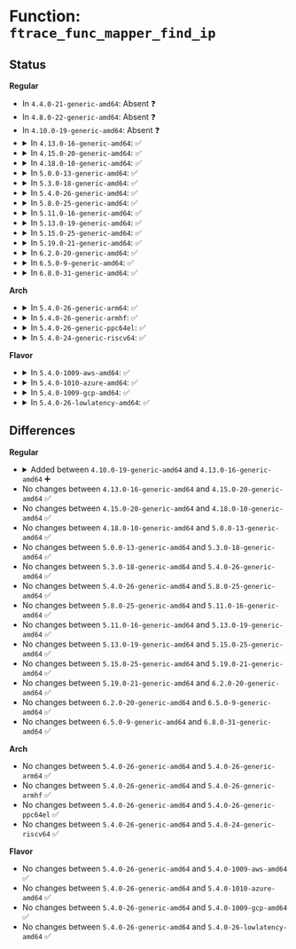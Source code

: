 # Function: <code>ftrace_func_mapper_find_ip</code>

## Status
<b>Regular</b>
<ul>
<li>
In <code>4.4.0-21-generic-amd64</code>: Absent ❓
</li>
<li>
In <code>4.8.0-22-generic-amd64</code>: Absent ❓
</li>
<li>
In <code>4.10.0-19-generic-amd64</code>: Absent ❓
</li>
<li>
<details>
<summary>In <code>4.13.0-16-generic-amd64</code>: ✅</summary>

```c
void * * ftrace_func_mapper_find_ip(struct ftrace_func_mapper * mapper, long unsigned int ip)
```

```json
{
  "name": "ftrace_func_mapper_find_ip",
  "collision_type": "Unique Global",
  "inline_type": "No",
  "funcs": [
    {
      "addr": 18446744071580261952,
      "name": "ftrace_func_mapper_find_ip",
      "external": true,
      "loc": "kernel/trace/ftrace.c:4194",
      "file": "kernel/trace/ftrace.c",
      "inline": "seen, unknown",
      "caller_inline": [],
      "caller_func": [
        "kernel/trace/trace.c:ftrace_snapshot_print",
        "kernel/trace/trace.c:ftrace_count_snapshot",
        "kernel/trace/trace_functions.c:ftrace_cpudump_probe",
        "kernel/trace/trace_functions.c:ftrace_dump_probe",
        "kernel/trace/trace_events.c:event_enable_print",
        "kernel/trace/trace_events.c:event_enable_count_probe",
        "kernel/trace/trace_events.c:event_enable_probe"
      ]
    }
  ],
  "symbols": [
    {
      "addr": 18446744071580261952,
      "name": "ftrace_func_mapper_find_ip",
      "section": ".text",
      "bind": "STB_GLOBAL",
      "size": 27
    }
  ]
}
```
</details>
</li>
<li>
<details>
<summary>In <code>4.15.0-20-generic-amd64</code>: ✅</summary>

```c
void * * ftrace_func_mapper_find_ip(struct ftrace_func_mapper * mapper, long unsigned int ip)
```

```json
{
  "name": "ftrace_func_mapper_find_ip",
  "collision_type": "Unique Global",
  "inline_type": "No",
  "funcs": [
    {
      "addr": 18446744071580313920,
      "name": "ftrace_func_mapper_find_ip",
      "external": true,
      "loc": "kernel/trace/ftrace.c:4162",
      "file": "kernel/trace/ftrace.c",
      "inline": "seen, unknown",
      "caller_inline": [],
      "caller_func": [
        "kernel/trace/trace.c:ftrace_snapshot_print",
        "kernel/trace/trace.c:ftrace_count_snapshot",
        "kernel/trace/trace_functions.c:ftrace_cpudump_probe",
        "kernel/trace/trace_functions.c:ftrace_dump_probe",
        "kernel/trace/trace_events.c:event_enable_print",
        "kernel/trace/trace_events.c:event_enable_count_probe",
        "kernel/trace/trace_events.c:event_enable_probe"
      ]
    }
  ],
  "symbols": [
    {
      "addr": 18446744071580313920,
      "name": "ftrace_func_mapper_find_ip",
      "section": ".text",
      "bind": "STB_GLOBAL",
      "size": 27
    }
  ]
}
```
</details>
</li>
<li>
<details>
<summary>In <code>4.18.0-10-generic-amd64</code>: ✅</summary>

```c
void * * ftrace_func_mapper_find_ip(struct ftrace_func_mapper * mapper, long unsigned int ip)
```

```json
{
  "name": "ftrace_func_mapper_find_ip",
  "collision_type": "Unique Global",
  "inline_type": "No",
  "funcs": [
    {
      "addr": 18446744071580374576,
      "name": "ftrace_func_mapper_find_ip",
      "external": true,
      "loc": "kernel/trace/ftrace.c:4150",
      "file": "kernel/trace/ftrace.c",
      "inline": "seen, unknown",
      "caller_inline": [],
      "caller_func": [
        "kernel/trace/trace.c:ftrace_snapshot_print",
        "kernel/trace/trace.c:ftrace_count_snapshot",
        "kernel/trace/trace_functions.c:ftrace_cpudump_probe",
        "kernel/trace/trace_functions.c:ftrace_dump_probe",
        "kernel/trace/trace_events.c:event_enable_print",
        "kernel/trace/trace_events.c:event_enable_count_probe",
        "kernel/trace/trace_events.c:event_enable_probe"
      ]
    }
  ],
  "symbols": [
    {
      "addr": 18446744071580374576,
      "name": "ftrace_func_mapper_find_ip",
      "section": ".text",
      "bind": "STB_GLOBAL",
      "size": 27
    }
  ]
}
```
</details>
</li>
<li>
<details>
<summary>In <code>5.0.0-13-generic-amd64</code>: ✅</summary>

```c
void * * ftrace_func_mapper_find_ip(struct ftrace_func_mapper * mapper, long unsigned int ip)
```

```json
{
  "name": "ftrace_func_mapper_find_ip",
  "collision_type": "Unique Global",
  "inline_type": "No",
  "funcs": [
    {
      "addr": 18446744071580430960,
      "name": "ftrace_func_mapper_find_ip",
      "external": true,
      "loc": "kernel/trace/ftrace.c:4109",
      "file": "kernel/trace/ftrace.c",
      "inline": "seen, unknown",
      "caller_inline": [],
      "caller_func": [
        "kernel/trace/trace.c:ftrace_snapshot_print",
        "kernel/trace/trace.c:ftrace_count_snapshot",
        "kernel/trace/trace_functions.c:ftrace_cpudump_probe",
        "kernel/trace/trace_functions.c:ftrace_dump_probe",
        "kernel/trace/trace_events.c:event_enable_print",
        "kernel/trace/trace_events.c:event_enable_count_probe",
        "kernel/trace/trace_events.c:event_enable_probe"
      ]
    }
  ],
  "symbols": [
    {
      "addr": 18446744071580430960,
      "name": "ftrace_func_mapper_find_ip",
      "section": ".text",
      "bind": "STB_GLOBAL",
      "size": 22
    }
  ]
}
```
</details>
</li>
<li>
<details>
<summary>In <code>5.3.0-18-generic-amd64</code>: ✅</summary>

```c
void * * ftrace_func_mapper_find_ip(struct ftrace_func_mapper * mapper, long unsigned int ip)
```

```json
{
  "name": "ftrace_func_mapper_find_ip",
  "collision_type": "Unique Global",
  "inline_type": "No",
  "funcs": [
    {
      "addr": 18446744071580483568,
      "name": "ftrace_func_mapper_find_ip",
      "external": true,
      "loc": "kernel/trace/ftrace.c:4145",
      "file": "kernel/trace/ftrace.c",
      "inline": "seen, unknown",
      "caller_inline": [],
      "caller_func": [
        "kernel/trace/trace.c:ftrace_snapshot_print",
        "kernel/trace/trace.c:ftrace_count_snapshot",
        "kernel/trace/trace_functions.c:ftrace_cpudump_probe",
        "kernel/trace/trace_functions.c:ftrace_dump_probe",
        "kernel/trace/trace_events.c:event_enable_print",
        "kernel/trace/trace_events.c:event_enable_count_probe",
        "kernel/trace/trace_events.c:event_enable_probe"
      ]
    }
  ],
  "symbols": [
    {
      "addr": 18446744071580483568,
      "name": "ftrace_func_mapper_find_ip",
      "section": ".text",
      "bind": "STB_GLOBAL",
      "size": 22
    }
  ]
}
```
</details>
</li>
<li>
<details>
<summary>In <code>5.4.0-26-generic-amd64</code>: ✅</summary>

```c
void * * ftrace_func_mapper_find_ip(struct ftrace_func_mapper * mapper, long unsigned int ip)
```

```json
{
  "name": "ftrace_func_mapper_find_ip",
  "collision_type": "Unique Global",
  "inline_type": "No",
  "funcs": [
    {
      "addr": 18446744071580532672,
      "name": "ftrace_func_mapper_find_ip",
      "external": true,
      "loc": "kernel/trace/ftrace.c:4169",
      "file": "kernel/trace/ftrace.c",
      "inline": "seen, unknown",
      "caller_inline": [],
      "caller_func": [
        "kernel/trace/trace.c:ftrace_snapshot_print",
        "kernel/trace/trace.c:ftrace_count_snapshot",
        "kernel/trace/trace_functions.c:ftrace_cpudump_probe",
        "kernel/trace/trace_functions.c:ftrace_dump_probe",
        "kernel/trace/trace_events.c:event_enable_print",
        "kernel/trace/trace_events.c:event_enable_count_probe",
        "kernel/trace/trace_events.c:event_enable_probe"
      ]
    }
  ],
  "symbols": [
    {
      "addr": 18446744071580532672,
      "name": "ftrace_func_mapper_find_ip",
      "section": ".text",
      "bind": "STB_GLOBAL",
      "size": 22
    }
  ]
}
```
</details>
</li>
<li>
<details>
<summary>In <code>5.8.0-25-generic-amd64</code>: ✅</summary>

```c
void * * ftrace_func_mapper_find_ip(struct ftrace_func_mapper * mapper, long unsigned int ip)
```

```json
{
  "name": "ftrace_func_mapper_find_ip",
  "collision_type": "Unique Global",
  "inline_type": "No",
  "funcs": [
    {
      "addr": 18446744071580623072,
      "name": "ftrace_func_mapper_find_ip",
      "external": true,
      "loc": "kernel/trace/ftrace.c:4296",
      "file": "kernel/trace/ftrace.c",
      "inline": "seen, unknown",
      "caller_inline": [],
      "caller_func": [
        "kernel/trace/trace.c:ftrace_snapshot_print",
        "kernel/trace/trace.c:ftrace_count_snapshot",
        "kernel/trace/trace_functions.c:ftrace_cpudump_print",
        "kernel/trace/trace_functions.c:ftrace_dump_print",
        "kernel/trace/trace_functions.c:ftrace_stacktrace_print",
        "kernel/trace/trace_functions.c:ftrace_traceoff_print",
        "kernel/trace/trace_functions.c:ftrace_traceon_print",
        "kernel/trace/trace_functions.c:ftrace_cpudump_probe",
        "kernel/trace/trace_functions.c:ftrace_dump_probe",
        "kernel/trace/trace_functions.c:ftrace_traceoff_count",
        "kernel/trace/trace_functions.c:ftrace_traceon_count",
        "kernel/trace/trace_events.c:event_enable_print",
        "kernel/trace/trace_events.c:event_enable_count_probe",
        "kernel/trace/trace_events.c:event_enable_probe"
      ]
    }
  ],
  "symbols": [
    {
      "addr": 18446744071580623072,
      "name": "ftrace_func_mapper_find_ip",
      "section": ".text",
      "bind": "STB_GLOBAL",
      "size": 22
    }
  ]
}
```
</details>
</li>
<li>
<details>
<summary>In <code>5.11.0-16-generic-amd64</code>: ✅</summary>

```c
void * * ftrace_func_mapper_find_ip(struct ftrace_func_mapper * mapper, long unsigned int ip)
```

```json
{
  "name": "ftrace_func_mapper_find_ip",
  "collision_type": "Unique Global",
  "inline_type": "No",
  "funcs": [
    {
      "addr": 18446744071580613456,
      "name": "ftrace_func_mapper_find_ip",
      "external": true,
      "loc": "kernel/trace/ftrace.c:4373",
      "file": "kernel/trace/ftrace.c",
      "inline": "seen, unknown",
      "caller_inline": [],
      "caller_func": [
        "kernel/trace/trace.c:ftrace_snapshot_print",
        "kernel/trace/trace.c:ftrace_count_snapshot",
        "kernel/trace/trace_functions.c:ftrace_cpudump_print",
        "kernel/trace/trace_functions.c:ftrace_dump_print",
        "kernel/trace/trace_functions.c:ftrace_stacktrace_print",
        "kernel/trace/trace_functions.c:ftrace_traceoff_print",
        "kernel/trace/trace_functions.c:ftrace_traceon_print",
        "kernel/trace/trace_functions.c:ftrace_cpudump_probe",
        "kernel/trace/trace_functions.c:ftrace_dump_probe",
        "kernel/trace/trace_functions.c:ftrace_traceoff_count",
        "kernel/trace/trace_functions.c:ftrace_traceon_count",
        "kernel/trace/trace_events.c:event_enable_print",
        "kernel/trace/trace_events.c:event_enable_count_probe",
        "kernel/trace/trace_events.c:event_enable_probe"
      ]
    }
  ],
  "symbols": [
    {
      "addr": 18446744071580613456,
      "name": "ftrace_func_mapper_find_ip",
      "section": ".text",
      "bind": "STB_GLOBAL",
      "size": 22
    }
  ]
}
```
</details>
</li>
<li>
<details>
<summary>In <code>5.13.0-19-generic-amd64</code>: ✅</summary>

```c
void * * ftrace_func_mapper_find_ip(struct ftrace_func_mapper * mapper, long unsigned int ip)
```

```json
{
  "name": "ftrace_func_mapper_find_ip",
  "collision_type": "Unique Global",
  "inline_type": "No",
  "funcs": [
    {
      "addr": 18446744071580615776,
      "name": "ftrace_func_mapper_find_ip",
      "external": true,
      "loc": "kernel/trace/ftrace.c:4373",
      "file": "kernel/trace/ftrace.c",
      "inline": "seen, unknown",
      "caller_inline": [],
      "caller_func": [
        "kernel/trace/trace.c:ftrace_snapshot_print",
        "kernel/trace/trace.c:ftrace_count_snapshot",
        "kernel/trace/trace_functions.c:ftrace_cpudump_print",
        "kernel/trace/trace_functions.c:ftrace_dump_print",
        "kernel/trace/trace_functions.c:ftrace_stacktrace_print",
        "kernel/trace/trace_functions.c:ftrace_traceoff_print",
        "kernel/trace/trace_functions.c:ftrace_traceon_print",
        "kernel/trace/trace_functions.c:ftrace_cpudump_probe",
        "kernel/trace/trace_functions.c:ftrace_dump_probe",
        "kernel/trace/trace_functions.c:ftrace_traceoff_count",
        "kernel/trace/trace_functions.c:ftrace_traceon_count",
        "kernel/trace/trace_events.c:event_enable_print",
        "kernel/trace/trace_events.c:event_enable_count_probe",
        "kernel/trace/trace_events.c:event_enable_probe"
      ]
    }
  ],
  "symbols": [
    {
      "addr": 18446744071580615776,
      "name": "ftrace_func_mapper_find_ip",
      "section": ".text",
      "bind": "STB_GLOBAL",
      "size": 22
    }
  ]
}
```
</details>
</li>
<li>
<details>
<summary>In <code>5.15.0-25-generic-amd64</code>: ✅</summary>

```c
void * * ftrace_func_mapper_find_ip(struct ftrace_func_mapper * mapper, long unsigned int ip)
```

```json
{
  "name": "ftrace_func_mapper_find_ip",
  "collision_type": "Unique Global",
  "inline_type": "No",
  "funcs": [
    {
      "addr": 18446744071580787408,
      "name": "ftrace_func_mapper_find_ip",
      "external": true,
      "loc": "kernel/trace/ftrace.c:4373",
      "file": "kernel/trace/ftrace.c",
      "inline": "seen, unknown",
      "caller_inline": [],
      "caller_func": [
        "kernel/trace/trace.c:ftrace_snapshot_print",
        "kernel/trace/trace.c:ftrace_count_snapshot",
        "kernel/trace/trace_functions.c:ftrace_cpudump_print",
        "kernel/trace/trace_functions.c:ftrace_dump_print",
        "kernel/trace/trace_functions.c:ftrace_stacktrace_print",
        "kernel/trace/trace_functions.c:ftrace_traceoff_print",
        "kernel/trace/trace_functions.c:ftrace_traceon_print",
        "kernel/trace/trace_functions.c:ftrace_cpudump_probe",
        "kernel/trace/trace_functions.c:ftrace_dump_probe",
        "kernel/trace/trace_functions.c:ftrace_traceoff_count",
        "kernel/trace/trace_functions.c:ftrace_traceon_count",
        "kernel/trace/trace_events.c:event_enable_print",
        "kernel/trace/trace_events.c:event_enable_count_probe",
        "kernel/trace/trace_events.c:event_enable_probe"
      ]
    }
  ],
  "symbols": [
    {
      "addr": 18446744071580787408,
      "name": "ftrace_func_mapper_find_ip",
      "section": ".text",
      "bind": "STB_GLOBAL",
      "size": 22
    }
  ]
}
```
</details>
</li>
<li>
<details>
<summary>In <code>5.19.0-21-generic-amd64</code>: ✅</summary>

```c
void * * ftrace_func_mapper_find_ip(struct ftrace_func_mapper * mapper, long unsigned int ip)
```

```json
{
  "name": "ftrace_func_mapper_find_ip",
  "collision_type": "Unique Global",
  "inline_type": "No",
  "funcs": [
    {
      "addr": 18446744071581007952,
      "name": "ftrace_func_mapper_find_ip",
      "external": true,
      "loc": "kernel/trace/ftrace.c:4513",
      "file": "kernel/trace/ftrace.c",
      "inline": "seen, unknown",
      "caller_inline": [],
      "caller_func": [
        "kernel/trace/trace.c:ftrace_snapshot_print",
        "kernel/trace/trace.c:ftrace_count_snapshot",
        "kernel/trace/trace_functions.c:ftrace_cpudump_print",
        "kernel/trace/trace_functions.c:ftrace_dump_print",
        "kernel/trace/trace_functions.c:ftrace_stacktrace_print",
        "kernel/trace/trace_functions.c:ftrace_traceoff_print",
        "kernel/trace/trace_functions.c:ftrace_traceon_print",
        "kernel/trace/trace_functions.c:ftrace_traceoff_count",
        "kernel/trace/trace_functions.c:ftrace_traceon_count",
        "kernel/trace/trace_events.c:event_enable_print",
        "kernel/trace/trace_events.c:event_enable_count_probe",
        "kernel/trace/trace_events.c:event_enable_probe"
      ]
    }
  ],
  "symbols": [
    {
      "addr": 18446744071581007952,
      "name": "ftrace_func_mapper_find_ip",
      "section": ".text",
      "bind": "STB_GLOBAL",
      "size": 32
    }
  ]
}
```
</details>
</li>
<li>
<details>
<summary>In <code>6.2.0-20-generic-amd64</code>: ✅</summary>

```c
void * * ftrace_func_mapper_find_ip(struct ftrace_func_mapper * mapper, long unsigned int ip)
```

```json
{
  "name": "ftrace_func_mapper_find_ip",
  "collision_type": "Unique Global",
  "inline_type": "No",
  "funcs": [
    {
      "addr": 18446744071581307984,
      "name": "ftrace_func_mapper_find_ip",
      "external": true,
      "loc": "kernel/trace/ftrace.c:4534",
      "file": "kernel/trace/ftrace.c",
      "inline": "seen, unknown",
      "caller_inline": [],
      "caller_func": [
        "kernel/trace/trace.c:ftrace_snapshot_print",
        "kernel/trace/trace.c:ftrace_count_snapshot",
        "kernel/trace/trace_functions.c:ftrace_cpudump_print",
        "kernel/trace/trace_functions.c:ftrace_dump_print",
        "kernel/trace/trace_functions.c:ftrace_stacktrace_print",
        "kernel/trace/trace_functions.c:ftrace_traceoff_print",
        "kernel/trace/trace_functions.c:ftrace_traceon_print",
        "kernel/trace/trace_functions.c:ftrace_traceoff_count",
        "kernel/trace/trace_functions.c:ftrace_traceon_count",
        "kernel/trace/trace_events.c:event_enable_print",
        "kernel/trace/trace_events.c:event_enable_count_probe",
        "kernel/trace/trace_events.c:event_enable_probe"
      ]
    }
  ],
  "symbols": [
    {
      "addr": 18446744071581307984,
      "name": "ftrace_func_mapper_find_ip",
      "section": ".text",
      "bind": "STB_GLOBAL",
      "size": 32
    }
  ]
}
```
</details>
</li>
<li>
<details>
<summary>In <code>6.5.0-9-generic-amd64</code>: ✅</summary>

```c
void * * ftrace_func_mapper_find_ip(struct ftrace_func_mapper * mapper, long unsigned int ip)
```

```json
{
  "name": "ftrace_func_mapper_find_ip",
  "collision_type": "Unique Global",
  "inline_type": "No",
  "funcs": [
    {
      "addr": 18446744071581403168,
      "name": "ftrace_func_mapper_find_ip",
      "external": true,
      "loc": "kernel/trace/ftrace.c:4689",
      "file": "kernel/trace/ftrace.c",
      "inline": "seen, unknown",
      "caller_inline": [],
      "caller_func": [
        "kernel/trace/trace.c:ftrace_snapshot_print",
        "kernel/trace/trace.c:ftrace_count_snapshot",
        "kernel/trace/trace_functions.c:ftrace_cpudump_print",
        "kernel/trace/trace_functions.c:ftrace_dump_print",
        "kernel/trace/trace_functions.c:ftrace_stacktrace_print",
        "kernel/trace/trace_functions.c:ftrace_traceoff_print",
        "kernel/trace/trace_functions.c:ftrace_traceon_print",
        "kernel/trace/trace_functions.c:ftrace_traceoff_count",
        "kernel/trace/trace_functions.c:ftrace_traceon_count",
        "kernel/trace/trace_events.c:event_enable_print",
        "kernel/trace/trace_events.c:event_enable_count_probe",
        "kernel/trace/trace_events.c:event_enable_probe"
      ]
    }
  ],
  "symbols": [
    {
      "addr": 18446744071581403168,
      "name": "ftrace_func_mapper_find_ip",
      "section": ".text",
      "bind": "STB_GLOBAL",
      "size": 32
    }
  ]
}
```
</details>
</li>
<li>
<details>
<summary>In <code>6.8.0-31-generic-amd64</code>: ✅</summary>

```c
void * * ftrace_func_mapper_find_ip(struct ftrace_func_mapper * mapper, long unsigned int ip)
```

```json
{
  "name": "ftrace_func_mapper_find_ip",
  "collision_type": "Unique Global",
  "inline_type": "No",
  "funcs": [
    {
      "addr": 18446744071581510768,
      "name": "ftrace_func_mapper_find_ip",
      "external": true,
      "loc": "kernel/trace/ftrace.c:4655",
      "file": "kernel/trace/ftrace.c",
      "inline": "seen, unknown",
      "caller_inline": [],
      "caller_func": [
        "kernel/trace/trace.c:ftrace_snapshot_print",
        "kernel/trace/trace.c:ftrace_count_snapshot",
        "kernel/trace/trace_functions.c:ftrace_cpudump_print",
        "kernel/trace/trace_functions.c:ftrace_dump_print",
        "kernel/trace/trace_functions.c:ftrace_stacktrace_print",
        "kernel/trace/trace_functions.c:ftrace_traceoff_print",
        "kernel/trace/trace_functions.c:ftrace_traceon_print",
        "kernel/trace/trace_functions.c:ftrace_traceoff_count",
        "kernel/trace/trace_functions.c:ftrace_traceon_count",
        "kernel/trace/trace_events.c:event_enable_print",
        "kernel/trace/trace_events.c:event_enable_count_probe",
        "kernel/trace/trace_events.c:event_enable_probe"
      ]
    }
  ],
  "symbols": [
    {
      "addr": 18446744071581510768,
      "name": "ftrace_func_mapper_find_ip",
      "section": ".text",
      "bind": "STB_GLOBAL",
      "size": 32
    }
  ]
}
```
</details>
</li>
</ul>
<b>Arch</b>
<ul>
<li>
<details>
<summary>In <code>5.4.0-26-generic-arm64</code>: ✅</summary>

```c
void * * ftrace_func_mapper_find_ip(struct ftrace_func_mapper * mapper, long unsigned int ip)
```

```json
{
  "name": "ftrace_func_mapper_find_ip",
  "collision_type": "Unique Global",
  "inline_type": "No",
  "funcs": [
    {
      "addr": 18446603336491814512,
      "name": "ftrace_func_mapper_find_ip",
      "external": true,
      "loc": "kernel/trace/ftrace.c:4169",
      "file": "kernel/trace/ftrace.c",
      "inline": "seen, unknown",
      "caller_inline": [],
      "caller_func": [
        "kernel/trace/trace.c:ftrace_snapshot_print",
        "kernel/trace/trace.c:ftrace_count_snapshot",
        "kernel/trace/trace_functions.c:ftrace_cpudump_probe",
        "kernel/trace/trace_functions.c:ftrace_dump_probe",
        "kernel/trace/trace_events.c:event_enable_print",
        "kernel/trace/trace_events.c:event_enable_count_probe",
        "kernel/trace/trace_events.c:event_enable_probe"
      ]
    }
  ],
  "symbols": [
    {
      "addr": 18446603336491814512,
      "name": "ftrace_func_mapper_find_ip",
      "section": ".text",
      "bind": "STB_GLOBAL",
      "size": 32
    }
  ]
}
```
</details>
</li>
<li>
<details>
<summary>In <code>5.4.0-26-generic-armhf</code>: ✅</summary>

```c
void * * ftrace_func_mapper_find_ip(struct ftrace_func_mapper * mapper, long unsigned int ip)
```

```json
{
  "name": "ftrace_func_mapper_find_ip",
  "collision_type": "Unique Global",
  "inline_type": "No",
  "funcs": [
    {
      "addr": 3225762704,
      "name": "ftrace_func_mapper_find_ip",
      "external": true,
      "loc": "kernel/trace/ftrace.c:4169",
      "file": "kernel/trace/ftrace.c",
      "inline": "seen, unknown",
      "caller_inline": [],
      "caller_func": [
        "kernel/trace/trace.c:ftrace_snapshot_print",
        "kernel/trace/trace.c:ftrace_count_snapshot",
        "kernel/trace/trace_functions.c:ftrace_cpudump_probe",
        "kernel/trace/trace_functions.c:ftrace_dump_probe",
        "kernel/trace/trace_functions.c:ftrace_traceoff_count",
        "kernel/trace/trace_functions.c:ftrace_traceon_count",
        "kernel/trace/trace_events.c:event_enable_print",
        "kernel/trace/trace_events.c:event_enable_count_probe",
        "kernel/trace/trace_events.c:event_enable_probe"
      ]
    }
  ],
  "symbols": [
    {
      "addr": 3225762704,
      "name": "ftrace_func_mapper_find_ip",
      "section": ".text",
      "bind": "STB_GLOBAL",
      "size": 28
    }
  ]
}
```
</details>
</li>
<li>
<details>
<summary>In <code>5.4.0-26-generic-ppc64el</code>: ✅</summary>

```c
void * * ftrace_func_mapper_find_ip(struct ftrace_func_mapper * mapper, long unsigned int ip)
```

```json
{
  "name": "ftrace_func_mapper_find_ip",
  "collision_type": "Unique Global",
  "inline_type": "No",
  "funcs": [
    {
      "addr": 13835058055284876176,
      "name": "ftrace_func_mapper_find_ip",
      "external": true,
      "loc": "kernel/trace/ftrace.c:4169",
      "file": "kernel/trace/ftrace.c",
      "inline": "seen, unknown",
      "caller_inline": [],
      "caller_func": [
        "kernel/trace/trace.c:ftrace_snapshot_print",
        "kernel/trace/trace.c:ftrace_count_snapshot",
        "kernel/trace/trace_functions.c:ftrace_cpudump_probe",
        "kernel/trace/trace_functions.c:ftrace_dump_probe",
        "kernel/trace/trace_events.c:event_enable_print",
        "kernel/trace/trace_events.c:event_enable_count_probe",
        "kernel/trace/trace_events.c:event_enable_probe"
      ]
    }
  ],
  "symbols": [
    {
      "addr": 13835058055284876176,
      "name": "ftrace_func_mapper_find_ip",
      "section": ".text",
      "bind": "STB_GLOBAL",
      "size": 52
    }
  ]
}
```
</details>
</li>
<li>
<details>
<summary>In <code>5.4.0-24-generic-riscv64</code>: ✅</summary>

```c
void * * ftrace_func_mapper_find_ip(struct ftrace_func_mapper * mapper, long unsigned int ip)
```

```json
{
  "name": "ftrace_func_mapper_find_ip",
  "collision_type": "Unique Global",
  "inline_type": "No",
  "funcs": [
    {
      "addr": 18446743936272125082,
      "name": "ftrace_func_mapper_find_ip",
      "external": true,
      "loc": "kernel/trace/ftrace.c:4169",
      "file": "kernel/trace/ftrace.c",
      "inline": "seen, unknown",
      "caller_inline": [],
      "caller_func": [
        "kernel/trace/trace.c:ftrace_snapshot_print",
        "kernel/trace/trace.c:ftrace_count_snapshot",
        "kernel/trace/trace_functions.c:ftrace_cpudump_probe",
        "kernel/trace/trace_functions.c:ftrace_dump_probe",
        "kernel/trace/trace_events.c:event_enable_print",
        "kernel/trace/trace_events.c:event_enable_count_probe",
        "kernel/trace/trace_events.c:event_enable_probe"
      ]
    }
  ],
  "symbols": [
    {
      "addr": 18446743936272125082,
      "name": "ftrace_func_mapper_find_ip",
      "section": ".text",
      "bind": "STB_GLOBAL",
      "size": 28
    }
  ]
}
```
</details>
</li>
</ul>
<b>Flavor</b>
<ul>
<li>
<details>
<summary>In <code>5.4.0-1009-aws-amd64</code>: ✅</summary>

```c
void * * ftrace_func_mapper_find_ip(struct ftrace_func_mapper * mapper, long unsigned int ip)
```

```json
{
  "name": "ftrace_func_mapper_find_ip",
  "collision_type": "Unique Global",
  "inline_type": "No",
  "funcs": [
    {
      "addr": 18446744071580501472,
      "name": "ftrace_func_mapper_find_ip",
      "external": true,
      "loc": "kernel/trace/ftrace.c:4169",
      "file": "kernel/trace/ftrace.c",
      "inline": "seen, unknown",
      "caller_inline": [],
      "caller_func": [
        "kernel/trace/trace.c:ftrace_snapshot_print",
        "kernel/trace/trace.c:ftrace_count_snapshot",
        "kernel/trace/trace_functions.c:ftrace_cpudump_probe",
        "kernel/trace/trace_functions.c:ftrace_dump_probe",
        "kernel/trace/trace_events.c:event_enable_print",
        "kernel/trace/trace_events.c:event_enable_count_probe",
        "kernel/trace/trace_events.c:event_enable_probe"
      ]
    }
  ],
  "symbols": [
    {
      "addr": 18446744071580501472,
      "name": "ftrace_func_mapper_find_ip",
      "section": ".text",
      "bind": "STB_GLOBAL",
      "size": 22
    }
  ]
}
```
</details>
</li>
<li>
<details>
<summary>In <code>5.4.0-1010-azure-amd64</code>: ✅</summary>

```c
void * * ftrace_func_mapper_find_ip(struct ftrace_func_mapper * mapper, long unsigned int ip)
```

```json
{
  "name": "ftrace_func_mapper_find_ip",
  "collision_type": "Unique Global",
  "inline_type": "No",
  "funcs": [
    {
      "addr": 18446744071580448496,
      "name": "ftrace_func_mapper_find_ip",
      "external": true,
      "loc": "kernel/trace/ftrace.c:4169",
      "file": "kernel/trace/ftrace.c",
      "inline": "seen, unknown",
      "caller_inline": [],
      "caller_func": [
        "kernel/trace/trace.c:ftrace_snapshot_print",
        "kernel/trace/trace.c:ftrace_count_snapshot",
        "kernel/trace/trace_functions.c:ftrace_cpudump_probe",
        "kernel/trace/trace_functions.c:ftrace_dump_probe",
        "kernel/trace/trace_events.c:event_enable_print",
        "kernel/trace/trace_events.c:event_enable_count_probe",
        "kernel/trace/trace_events.c:event_enable_probe"
      ]
    }
  ],
  "symbols": [
    {
      "addr": 18446744071580448496,
      "name": "ftrace_func_mapper_find_ip",
      "section": ".text",
      "bind": "STB_GLOBAL",
      "size": 22
    }
  ]
}
```
</details>
</li>
<li>
<details>
<summary>In <code>5.4.0-1009-gcp-amd64</code>: ✅</summary>

```c
void * * ftrace_func_mapper_find_ip(struct ftrace_func_mapper * mapper, long unsigned int ip)
```

```json
{
  "name": "ftrace_func_mapper_find_ip",
  "collision_type": "Unique Global",
  "inline_type": "No",
  "funcs": [
    {
      "addr": 18446744071580492720,
      "name": "ftrace_func_mapper_find_ip",
      "external": true,
      "loc": "kernel/trace/ftrace.c:4169",
      "file": "kernel/trace/ftrace.c",
      "inline": "seen, unknown",
      "caller_inline": [],
      "caller_func": [
        "kernel/trace/trace.c:ftrace_snapshot_print",
        "kernel/trace/trace.c:ftrace_count_snapshot",
        "kernel/trace/trace_functions.c:ftrace_cpudump_probe",
        "kernel/trace/trace_functions.c:ftrace_dump_probe",
        "kernel/trace/trace_events.c:event_enable_print",
        "kernel/trace/trace_events.c:event_enable_count_probe",
        "kernel/trace/trace_events.c:event_enable_probe"
      ]
    }
  ],
  "symbols": [
    {
      "addr": 18446744071580492720,
      "name": "ftrace_func_mapper_find_ip",
      "section": ".text",
      "bind": "STB_GLOBAL",
      "size": 22
    }
  ]
}
```
</details>
</li>
<li>
<details>
<summary>In <code>5.4.0-26-lowlatency-amd64</code>: ✅</summary>

```c
void * * ftrace_func_mapper_find_ip(struct ftrace_func_mapper * mapper, long unsigned int ip)
```

```json
{
  "name": "ftrace_func_mapper_find_ip",
  "collision_type": "Unique Global",
  "inline_type": "No",
  "funcs": [
    {
      "addr": 18446744071580548928,
      "name": "ftrace_func_mapper_find_ip",
      "external": true,
      "loc": "kernel/trace/ftrace.c:4169",
      "file": "kernel/trace/ftrace.c",
      "inline": "seen, unknown",
      "caller_inline": [],
      "caller_func": [
        "kernel/trace/trace.c:ftrace_snapshot_print",
        "kernel/trace/trace.c:ftrace_count_snapshot",
        "kernel/trace/trace_functions.c:ftrace_cpudump_probe",
        "kernel/trace/trace_functions.c:ftrace_dump_probe",
        "kernel/trace/trace_events.c:event_enable_print",
        "kernel/trace/trace_events.c:event_enable_count_probe",
        "kernel/trace/trace_events.c:event_enable_probe"
      ]
    }
  ],
  "symbols": [
    {
      "addr": 18446744071580548928,
      "name": "ftrace_func_mapper_find_ip",
      "section": ".text",
      "bind": "STB_GLOBAL",
      "size": 22
    }
  ]
}
```
</details>
</li>
</ul>

## Differences
<b>Regular</b>
<ul>
<li>
<details>
<summary>Added between <code>4.10.0-19-generic-amd64</code> and <code>4.13.0-16-generic-amd64</code> ➕</summary>

```c
void * * ftrace_func_mapper_find_ip(struct ftrace_func_mapper * mapper, long unsigned int ip)
```
</details>
</li>
<li>
No changes between <code>4.13.0-16-generic-amd64</code> and <code>4.15.0-20-generic-amd64</code> ✅
</li>
<li>
No changes between <code>4.15.0-20-generic-amd64</code> and <code>4.18.0-10-generic-amd64</code> ✅
</li>
<li>
No changes between <code>4.18.0-10-generic-amd64</code> and <code>5.0.0-13-generic-amd64</code> ✅
</li>
<li>
No changes between <code>5.0.0-13-generic-amd64</code> and <code>5.3.0-18-generic-amd64</code> ✅
</li>
<li>
No changes between <code>5.3.0-18-generic-amd64</code> and <code>5.4.0-26-generic-amd64</code> ✅
</li>
<li>
No changes between <code>5.4.0-26-generic-amd64</code> and <code>5.8.0-25-generic-amd64</code> ✅
</li>
<li>
No changes between <code>5.8.0-25-generic-amd64</code> and <code>5.11.0-16-generic-amd64</code> ✅
</li>
<li>
No changes between <code>5.11.0-16-generic-amd64</code> and <code>5.13.0-19-generic-amd64</code> ✅
</li>
<li>
No changes between <code>5.13.0-19-generic-amd64</code> and <code>5.15.0-25-generic-amd64</code> ✅
</li>
<li>
No changes between <code>5.15.0-25-generic-amd64</code> and <code>5.19.0-21-generic-amd64</code> ✅
</li>
<li>
No changes between <code>5.19.0-21-generic-amd64</code> and <code>6.2.0-20-generic-amd64</code> ✅
</li>
<li>
No changes between <code>6.2.0-20-generic-amd64</code> and <code>6.5.0-9-generic-amd64</code> ✅
</li>
<li>
No changes between <code>6.5.0-9-generic-amd64</code> and <code>6.8.0-31-generic-amd64</code> ✅
</li>
</ul>
<b>Arch</b>
<ul>
<li>
No changes between <code>5.4.0-26-generic-amd64</code> and <code>5.4.0-26-generic-arm64</code> ✅
</li>
<li>
No changes between <code>5.4.0-26-generic-amd64</code> and <code>5.4.0-26-generic-armhf</code> ✅
</li>
<li>
No changes between <code>5.4.0-26-generic-amd64</code> and <code>5.4.0-26-generic-ppc64el</code> ✅
</li>
<li>
No changes between <code>5.4.0-26-generic-amd64</code> and <code>5.4.0-24-generic-riscv64</code> ✅
</li>
</ul>
<b>Flavor</b>
<ul>
<li>
No changes between <code>5.4.0-26-generic-amd64</code> and <code>5.4.0-1009-aws-amd64</code> ✅
</li>
<li>
No changes between <code>5.4.0-26-generic-amd64</code> and <code>5.4.0-1010-azure-amd64</code> ✅
</li>
<li>
No changes between <code>5.4.0-26-generic-amd64</code> and <code>5.4.0-1009-gcp-amd64</code> ✅
</li>
<li>
No changes between <code>5.4.0-26-generic-amd64</code> and <code>5.4.0-26-lowlatency-amd64</code> ✅
</li>
</ul>
